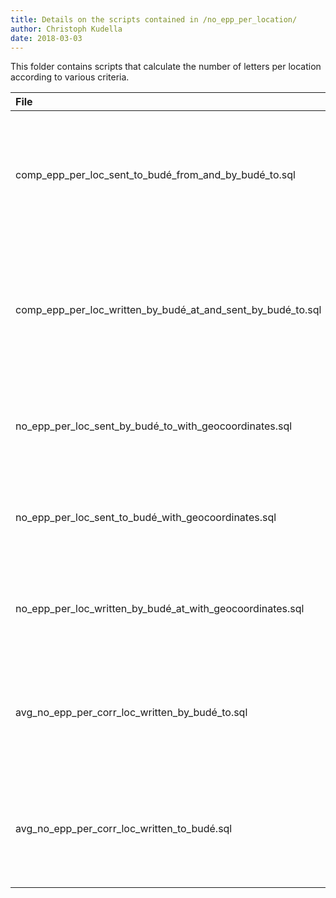 ```yaml
---
title: Details on the scripts contained in /no_epp_per_location/
author: Christoph Kudella
date: 2018-03-03
---
```

This folder contains scripts that calculate the number of letters per location according to various criteria.

| File | Description |
| :------------- | :------------- |
| comp_epp_per_loc_sent_to_budé_from_and_by_budé_to.sql | This query calculates the number of letters sent to Budé per location and the number of letters sent by Budé to these locations. |
| comp_epp_per_loc_written_by_budé_at_and_sent_by_budé_to.sql | This query calculates the number of letters written by Budé at individual locations and the number of letters sent by Budé to these locations. |
| no_epp_per_loc_sent_by_budé_to_with_geocoordinates.sql | This query calculates the number of letters written by Budé to the individual locations. |
| no_epp_per_loc_sent_to_budé_with_geocoordinates.sql | This query calculates the number of letters written to Budé from the individual locations. |
| no_epp_per_loc_written_by_budé_at_with_geocoordinates.sql | This query calculates the number of letters written by Budé at the individual locations. |
| avg_no_epp_per_corr_loc_written_by_budé_to.sql | This query calculates the average number of letters written to each correspondents by Budé per location. |
| avg_no_epp_per_corr_loc_written_to_budé.sql | This query calculates the average number of letters written by each correspondents to Budé per location. |
